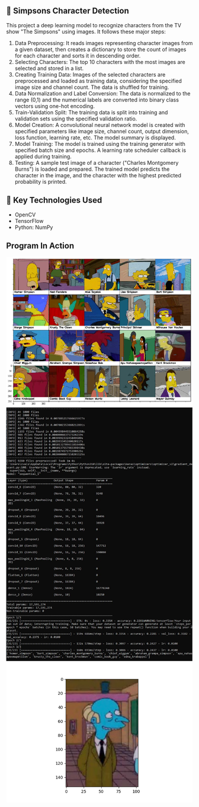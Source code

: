 ## 🍩 Simpsons Character Detection
This project a deep learning model to recognize characters from the TV show "The Simpsons" using images. It follows these major steps:
1. Data Preprocessing: It reads images representing character images from a given dataset, then creates a dictionary to store the count of images for each character and sorts it in descending order.
2. Selecting Characters: The top 10 characters with the most images are selected and stored in a list.
3. Creating Training Data: Images of the selected characters are preprocessed and loaded as training data, considering the specified image size and channel count. The data is shuffled for training.
4. Data Normalization and Label Conversion: The data is normalized to the range (0,1) and the numerical labels are converted into binary class vectors using one-hot encoding.
5. Train-Validation Split: The training data is split into training and validation sets using the specified validation ratio.
6. Model Creation: A convolutional neural network model is created with specified parameters like image size, channel count, output dimension, loss function, learning rate, etc. The model summary is displayed.
7. Model Training: The model is trained using the training generator with specified batch size and epochs. A learning rate scheduler callback is applied during training.
8. Testing: A sample test image of a character ("Charles Montgomery Burns") is loaded and prepared. The trained model predicts the character in the image, and the character with the highest predicted probability is printed.

## 🔨 Key Technologies Used
* OpenCV
* TensorFlow
* Python: NumPy

## Program In Action
<img src="simps_data/characters_illustration.png? raw=true"/>
<img src="images/cmd.JPG? raw=true"/>
<img src="images/burns.png? raw=true"/>
